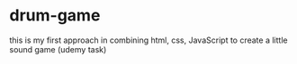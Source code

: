 # drum-game
this is my first approach in combining html, css, JavaScript to create a little sound game (udemy task)

